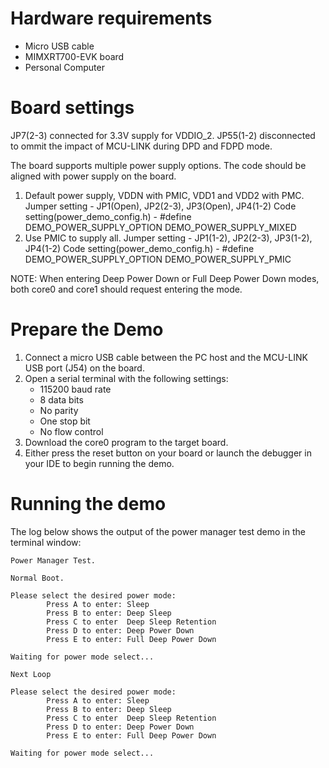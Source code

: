 Hardware requirements
=====================
- Micro USB cable
- MIMXRT700-EVK board
- Personal Computer

Board settings
============
JP7(2-3) connected for 3.3V supply for VDDIO_2.
JP55(1-2) disconnected to ommit the impact of MCU-LINK during DPD and FDPD mode.

The board supports multiple power supply options. 
The code should be aligned with power supply on the board.

1. Default power supply, VDDN with PMIC, VDD1 and VDD2 with PMC.
   Jumper setting - JP1(Open), JP2(2-3), JP3(Open), JP4(1-2)
   Code setting(power_demo_config.h) - #define DEMO_POWER_SUPPLY_OPTION DEMO_POWER_SUPPLY_MIXED
2. Use PMIC to supply all. 
   Jumper setting - JP1(1-2), JP2(2-3), JP3(1-2), JP4(1-2)
   Code setting(power_demo_config.h) - #define DEMO_POWER_SUPPLY_OPTION DEMO_POWER_SUPPLY_PMIC

NOTE: When entering Deep Power Down or Full Deep Power Down modes, both core0 and core1 should 
request entering the mode. 

Prepare the Demo
================
1.  Connect a micro USB cable between the PC host and the MCU-LINK USB port (J54) on the board.
2.  Open a serial terminal with the following settings:
    - 115200 baud rate
    - 8 data bits
    - No parity
    - One stop bit
    - No flow control
3.  Download the core0 program to the target board.
4.  Either press the reset button on your board or launch the debugger in your IDE to begin running the demo.

Running the demo
================
The log below shows the output of the power manager test demo in the terminal window:
~~~~~~~~~~~~~~~~~~~~~~~~~~~~~~~~~~~
Power Manager Test.

Normal Boot.

Please select the desired power mode:
        Press A to enter: Sleep
        Press B to enter: Deep Sleep
        Press C to enter  Deep Sleep Retention
        Press D to enter: Deep Power Down
        Press E to enter: Full Deep Power Down

Waiting for power mode select...

Next Loop

Please select the desired power mode:
        Press A to enter: Sleep
        Press B to enter: Deep Sleep
        Press C to enter  Deep Sleep Retention
        Press D to enter: Deep Power Down
        Press E to enter: Full Deep Power Down

Waiting for power mode select...

~~~~~~~~~~~~~~~~~~~~~~~~~~~~~~~~~~~